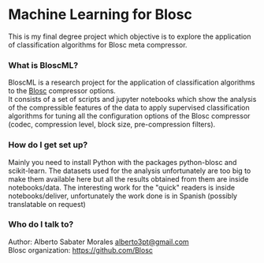 # Machine Learning for Blosc #

This is my final degree project which objective is to explore the application of classification algorithms for Blosc meta compressor.

### What is BloscML? ###

BloscML is a research project for the application of classification algorithms to the [Blosc](http://blosc.org/pages/blosc-in-depth/) compressor options.  
It consists of a set of scripts and jupyter notebooks which show the analysis of the compressible features of the data to apply supervised classification algorithms
for tuning all the configuration options of the Blosc compressor (codec, compression level, block size, pre-compression filters).


### How do I get set up? ###

Mainly you need to install Python with the packages python-blosc and scikit-learn.
The datasets used for the analysis unfortunately are too big to make them available here but all the results obtained from them are inside notebooks/data.
The interesting work for the "quick" readers is inside notebooks/deliver, unfortunately the work done is in Spanish (possibly translatable on request) 

### Who do I talk to? ###

Author: Alberto Sabater Morales alberto3pt@gmail.com  
Blosc organization: https://github.com/Blosc